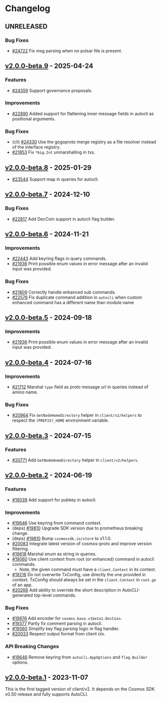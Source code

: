 <!--
Guiding Principles:

Changelogs are for humans, not machines.
There should be an entry for every single version.
The same types of changes should be grouped.
Versions and sections should be linkable.
The latest version comes first.
The release date of each version is displayed.
Mention whether you follow Semantic Versioning.

Usage:

Change log entries are to be added to the Unreleased section under the
appropriate stanza (see below). Each entry should ideally include a tag and
the Github issue reference in the following format:

* (<tag>) \#<issue-number> message

The issue numbers will later be link-ified during the release process so you do
not have to worry about including a link manually, but you can if you wish.

Types of changes (Stanzas):

"Features" for new features.
"Improvements" for changes in existing functionality.
"Deprecated" for soon-to-be removed features.
"Bug Fixes" for any bug fixes.
"Client Breaking" for breaking Protobuf, gRPC and REST routes used by end-users.
"CLI Breaking" for breaking CLI commands.
"API Breaking" for breaking exported APIs used by developers building on SDK.
Ref: https://keepachangelog.com/en/1.0.0/
-->

# Changelog

## UNRELEASED

### Bug Fixes

* [#24722](https://github.com/cosmos/cosmos-sdk/pull/24722) Fix msg parsing when no pulsar file is present.

## [v2.0.0-beta.9](https://github.com/cosmos/cosmos-sdk/tree/client/v2.0.0-beta.9) - 2025-04-24

### Features

* [#24359](https://github.com/cosmos/cosmos-sdk/pull/24359) Support governance proposals.

### Improvements

* [#22890](https://github.com/cosmos/cosmos-sdk/pull/22890)  Added support for flattening inner message fields in autocli as positional arguments.

### Bug Fixes

* (cli) [#24330](https://github.com/cosmos/cosmos-sdk/pull/24330) Use the gogoproto merge registry as a file resolver instead of the interface registry.
* [#21853](https://github.com/cosmos/cosmos-sdk/pull/21853) Fix `*big.Int` unmarshalling in txs.

## [v2.0.0-beta.8](https://github.com/cosmos/cosmos-sdk/tree/client/v2.0.0-beta.8) - 2025-01-29

* [#23544](https://github.com/cosmos/cosmos-sdk/pull/23544) Support map in queries for autocli.

## [v2.0.0-beta.7](https://github.com/cosmos/cosmos-sdk/tree/client/v2.0.0-beta.7) - 2024-12-10

### Bug Fixes

* [#22817](https://github.com/cosmos/cosmos-sdk/pull/22817) Add DecCoin support in autocli flag builder.

## [v2.0.0-beta.6](https://github.com/cosmos/cosmos-sdk/tree/client/v2.0.0-beta.6) - 2024-11-21

### Improvements

* [#22443](https://github.com/cosmos/cosmos-sdk/pull/22443) Add keyring flags in query commands.
* [#21936](https://github.com/cosmos/cosmos-sdk/pull/21936) Print possible enum values in error message after an invalid input was provided.

### Bug Fixes

* [#21809](https://github.com/cosmos/cosmos-sdk/pull/21809) Correctly handle enhanced sub commands.
* [#22576](https://github.com/cosmos/cosmos-sdk/pull/22576) Fix duplicate command addition in `autocli` when custom enhanced command has a different name than module name

## [v2.0.0-beta.5](https://github.com/cosmos/cosmos-sdk/tree/client/v2.0.0-beta.5) - 2024-09-18

### Improvements

* [#21936](https://github.com/cosmos/cosmos-sdk/pull/21936) Print possible enum values in error message after an invalid input was provided.

## [v2.0.0-beta.4](https://github.com/cosmos/cosmos-sdk/tree/client/v2.0.0-beta.4) - 2024-07-16

### Improvements

* [#21712](https://github.com/cosmos/cosmos-sdk/pull/21712) Marshal `type` field as proto message url in queries instead of amino name.

### Bug Fixes

* [#20964](https://github.com/cosmos/cosmos-sdk/pull/20964) Fix `GetNodeHomeDirectory` helper in `client/v2/helpers` to respect the `(PREFIX)_HOME` environment variable.

## [v2.0.0-beta.3](https://github.com/cosmos/cosmos-sdk/tree/client/v2.0.0-beta.3) - 2024-07-15

### Features

* [#20771](https://github.com/cosmos/cosmos-sdk/pull/20771) Add `GetNodeHomeDirectory` helper in `client/v2/helpers`.

## [v2.0.0-beta.2](https://github.com/cosmos/cosmos-sdk/tree/client/v2.0.0-beta.2) - 2024-06-19

### Features

* [#19039](https://github.com/cosmos/cosmos-sdk/pull/19039) Add support for pubkey in autocli.

### Improvements

* [#19646](https://github.com/cosmos/cosmos-sdk/pull/19646) Use keyring from command context.
* (deps) [#19810](https://github.com/cosmos/cosmos-sdk/pull/19810) Upgrade SDK version due to prometheus breaking change.
* (deps) [#19810](https://github.com/cosmos/cosmos-sdk/pull/19810) Bump `cosmossdk.io/store` to v1.1.0.
* [#20083](https://github.com/cosmos/cosmos-sdk/pull/20083) Integrate latest version of cosmos-proto and improve version filtering.
* [#19618](https://github.com/cosmos/cosmos-sdk/pull/19618) Marshal enum as string in queries.
* [#19060](https://github.com/cosmos/cosmos-sdk/pull/19060) Use client context from root (or enhanced) command in autocli commands.
    * Note, the given command must have a `client.Context` in its context.
* [#19216](https://github.com/cosmos/cosmos-sdk/pull/19216) Do not overwrite TxConfig, use directly the one provided in context. TxConfig should always be set in the `client.Context` in `root.go` of an app.
* [#20266](https://github.com/cosmos/cosmos-sdk/pull/20266) Add ability to override the short description in AutoCLI-generated top-level commands.

### Bug Fixes

* [#19976](https://github.com/cosmos/cosmos-sdk/pull/19976) Add encoder for `cosmos.base.v1beta1.DecCoin`.
* [#19377](https://github.com/cosmos/cosmos-sdk/pull/19377) Partly fix comment parsing in autocli.
* [#19060](https://github.com/cosmos/cosmos-sdk/pull/19060) Simplify key flag parsing logic in flag handler.
* [#20033](https://github.com/cosmos/cosmos-sdk/pull/20033) Respect output format from client ctx.

### API Breaking Changes

* [#19646](https://github.com/cosmos/cosmos-sdk/pull/19646) Remove keyring from `autocli.AppOptions` and `flag.Builder` options.

## [v2.0.0-beta.1](https://github.com/cosmos/cosmos-sdk/tree/client/v2.0.0-beta.1) - 2023-11-07

This is the first tagged version of client/v2.
It depends on the Cosmos SDK v0.50 release and fully supports AutoCLI.
